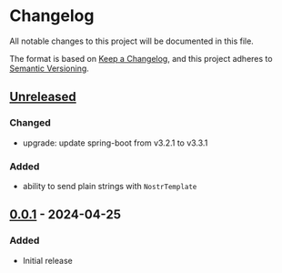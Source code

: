 # Changelog
All notable changes to this project will be documented in this file.

The format is based on [Keep a Changelog](https://keepachangelog.com/en/1.0.0/),
and this project adheres to [Semantic Versioning](https://semver.org/spec/v2.0.0.html).

## [Unreleased]

### Changed
- upgrade: update spring-boot from v3.2.1 to v3.3.1

### Added
- ability to send plain strings with `NostrTemplate`

## [0.0.1] - 2024-04-25

### Added
- Initial release

[Unreleased]: https://github.com/theborakompanioni/tor-spring-boot-starter/compare/0.0.1...HEAD
[0.0.1]: https://github.com/theborakompanioni/tor-spring-boot-starter/releases/tag/0.0.1

